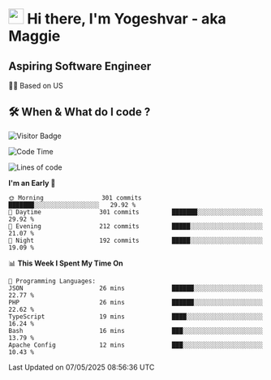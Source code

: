 <h1><img src="https://emojis.slackmojis.com/emojis/images/1531849430/4246/blob-sunglasses.gif?1531849430" width="30"/> Hi there, I'm Yogeshvar - aka Maggie</h1>

## Aspiring Software Engineer
🏂🏻  Based on US 

## 🛠 When & What do I code ?  

![Visitor Badge](https://visitor-badge.feriirawann.repl.co?username=yogeshvar&repo=yogeshvar&label=Visitors&style=plastic&color=%23457BFF&contentType=svg)

<!--START_SECTION:waka-->
![Code Time](http://img.shields.io/badge/Code%20Time-2%2C931%20hrs%2011%20mins-blue)

![Lines of code](https://img.shields.io/badge/From%20Hello%20World%20I%27ve%20Written-3.9%20million%20lines%20of%20code-blue)

**I'm an Early 🐤** 

```text
🌞 Morning                301 commits         ███████░░░░░░░░░░░░░░░░░░   29.92 % 
🌆 Daytime                301 commits         ███████░░░░░░░░░░░░░░░░░░   29.92 % 
🌃 Evening                212 commits         █████░░░░░░░░░░░░░░░░░░░░   21.07 % 
🌙 Night                  192 commits         █████░░░░░░░░░░░░░░░░░░░░   19.09 % 
```


📊 **This Week I Spent My Time On** 

```text
💬 Programming Languages: 
JSON                     26 mins             ██████░░░░░░░░░░░░░░░░░░░   22.77 % 
PHP                      26 mins             ██████░░░░░░░░░░░░░░░░░░░   22.62 % 
TypeScript               19 mins             ████░░░░░░░░░░░░░░░░░░░░░   16.24 % 
Bash                     16 mins             ███░░░░░░░░░░░░░░░░░░░░░░   13.79 % 
Apache Config            12 mins             ███░░░░░░░░░░░░░░░░░░░░░░   10.43 % 
```


 Last Updated on 07/05/2025 08:56:36 UTC
<!--END_SECTION:waka-->
